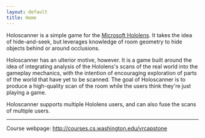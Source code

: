 ```yaml
---
layout: default
title: Home
---
```


Holoscanner is a simple game for the [Microsoft Hololens](https://www.microsoft.com/microsoft-hololens/en-us). It takes the idea of hide-and-seek, but leverages knowledge of room geometry to hide objects behind or around occlusions.

Holoscanner has an ulterior motive, however. It is a game built around the idea of integrating analysis of the Hololens's scans of the real world into the gameplay mechanics, with the intention of encouraging exploration of parts of the world that have yet to be scanned. The goal of Holoscanner is to produce a high-quality scan of the room while the users think they're just playing a game. 

Holoscanner supports multiple Hololens users, and can also fuse the scans of multiple users.

---

Course webpage: <http://courses.cs.washington.edu/vrcapstone>
